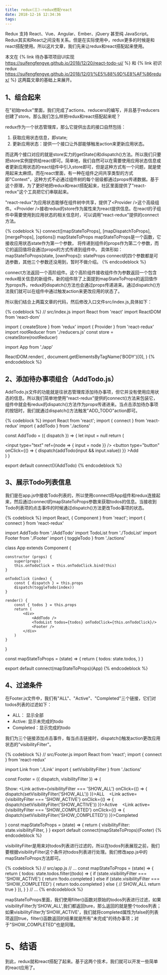 ```yaml
---
title: redux(三)-redux搭配react
date: 2018-12-16 12:34:36
tags:
---
```


Redux 支持 React、Vue、Angular、Ember、jQuery 甚至纯 JavaScript。Redux其实和React之间没有关系。但是在实际使用中，redux更多的时候是和react搭配使用。所以这片文章，我们先来让redux和react搭配起来使用。

本文在 {% link 待办事项项目UI实现 https://suifengfengye.github.io/2018/12/20/react-todo-ui/ %} 和 {% link 初识redux https://suifengfengye.github.io/2018/12/01/%E5%88%9D%E8%AF%86redux/ %} 这两篇文章的基础上来展开。

## 1、组合起来

在"初始redux"里面，我们完成了actions、reducers的编写，并且基于reducers创建了store。那么我们怎么样把redux和react搭配起来呢？

redux作为一个状态管理库，那么它提供出去的接口自然包括：

1. 获取应用状态信息，即state;
2. 更新应用状态：提供一个接口让外部能够触发action来更新应用状态。

而这两个接口对应的就是store实力的getState()和dispatch()方法。所以我们只要把store实例提供给react即可。简单地，我们自然可以在需要使用应用状态信息或者更新应用状态的react组件中引入store即可，但是这种方式有一个问题，就是使用起来太麻烦。而在react里面，有一种在组件之间共享类型的方式即"Context"，这种方式不必通过组件树的每个层级都通过props传递数据。基于这个原理，为了更好地把redux和react搭配起来，社区里面提供了"react-redux"这个工具把它们串联起来。

"react-redux"为应用状态能够在组件树中共享，提供了<Provider /\>这个高级组件。<Provider /\>接收redux的store作为属性来为react提供信息。在react的子组件中需要使用到应用状态的相关信息时，可以调用"react-redux"提供的connect方法。

{% codeblock %}
connect([mapStateToProps], [mapDispatchToProps], [mergeProps], [options])
mapStateToProps 
mapStateToProps是一个函数，它接收应用状态state作为第一个参数，
将传递到组件的props作为第二个参数，而它的返回值将会通过props的方式传递到组件中。
具体形如：
mapStateToProps(state, [ownProps]): stateProps
connect的四个参数都是可选参数，其他三个参数还没用到，暂时不做介绍。
{% endcodeblock %}

connect方法返回一个高阶组件。这个高阶组件接收组件作为参数返回一个包含redux相关信息的新组件。新的组件除了上面提到mapStateToProps的返回值作为props外，redux的dispatch()方法也会通过props传递进来。通过dispatch()方法我们就可以在组件中通过触发action来更改应用的状态了。

所以我们结合上两篇文章的代码，然后修改入口文件src/index.js,具体如下：

{% codeblock %}
// src/index.js
import React from 'react'
import ReactDOM from 'react-dom'

import { createStore } from 'redux'
import { Provider } from 'react-redux'
import rootReducer from './reducers.js'
const store = createStore(rootReducer)

import App from './app'

ReactDOM.render(
    <Provider store={store}>
        <App />
    </Provider>, 
    document.getElementsByTagName('BODY')[0],
)
{% endcodeblock %}

## 2、添加待办事项组合（AddTodo.js）

AddTodo.js文件的功能就是往状态管理库添加待办事项，但它并没有使用应用状态的信息。所以我们简单地使用"react-redux"提供的connect()方法来包装它，组件中就会有redux的dispatch()方法作为props传递进来。当点击添加待办事项的按钮时，我们就通过dispatch()方法触发"ADD_TODO"action即可。

{% codeblock %}
import React from 'react';
import { connect } from 'react-redux'
import { addTodo } from './actions'

const AddTodo = ({ dispatch }) => {
    let input = null
    return (
        <div>
            <input type="text"
                ref={node => {
                    input = node
                }} />
            <button type="button"
                onClick={() => {
                    dispatch(addTodo(input && input.value))
                }}
            >Add</button>
        </div>
    )
}

export default connect()(AddTodo)
{% endcodeblock %}

## 3、展示Todo列表信息

我们是在app.js中接收Todo列表的，所以使用connect将App组件和redux连接起来，然后通过connect的mapStateToProps参数来获取todos的信息。当接收到Todo列表项的点击事件的时候通过dispatch()方法更改Todo事项的状态。

{% codeblock %}
import React, { Component } from 'react';
import { connect } from 'react-redux'

import AddTodo from './AddTodo'
import TodoList from './TodoList'
import Footer from './Footer'
import { toggleTodo } from './actions'

class App extends Component {

    constructor (props) {
        super(props)
        this.onTodoClick = this.onTodoClick.bind(this)
    }

    onTodoClick (index) {
        const { dispatch } = this.props
        dispatch(toggleTodo(index))
    }

    render() {
        const { todos } = this.props
        return (
            <div>
                <AddTodo />
                <TodoList todos={todos} onTodoClick={this.onTodoClick}/>
                <Footer />
            </div>
        )
    }
}

const mapStateToProps = (state) => {
    return {
        todos: state.todos,
    }
}

export default connect(mapStateToProps)(App)
{% endcodeblock %}

## 4、过滤条件

在Footer.js文件中，我们有"ALL"、"Active"、"Completed"三个链接，它们对todos列表的过滤如下：

- ALL： 显示全部
- Active: 显示未完成的todo
- Completed：显示完成的todo

我们为三个链接添加点击事件，每当点击链接时，dispatch()触发action更改应用状态的"visibilityFilter"。

{% codeblock %}
// src/Footer.js
import React from 'react';
import { connect } from 'react-redux'

import Link from './Link'
import { setVisibilityFilter } from './actions'

const Footer = ({ dispatch, visibilityFilter }) => (
    <p>
        Show:
        <Link active={visibilityFilter === 'SHOW_ALL'}
            onClick={() => {
                dispatch(setVisibilityFilter('SHOW_ALL'))
            }}>ALL</Link>
        &nbsp;&nbsp;
        <Link active={visibilityFilter === 'SHOW_ACTIVE'}
            onClick={() => {
                dispatch(setVisibilityFilter('SHOW_ACTIVE'))
            }}>Active</Link>
        &nbsp;&nbsp;
        <Link active={visibilityFilter === 'SHOW_COMPLETED'}
            onClick={() => {
                dispatch(setVisibilityFilter('SHOW_COMPLETED'))
            }}>Completed</Link>
    </p>
)
const mapStateToProps = (state) => {
    return {
        visibilityFilter: state.visibilityFilter,
    }
}
export default connect(mapStateToProps)(Footer)
{% endcodeblock %}

visibilityFilter是用来对todos列表进行过滤的，所以在todos列表展现之前，我们要根据visibilityFilter这个条件对todos列表进行处理。我们修改app.js中的mapStateToProps方法即可。

{% codeblock %}
// src/app.js
// ...
const mapStateToProps = (state) => {
    return {
        todos: state.todos.filter((todo) => {
            if (state.visibilityFilter === 'SHOW_ACTIVE') {
                return !todo.completed
            } else if (state.visibilityFilter === 'SHOW_COMPLETED') {
                return todo.completed
            } else {
                // SHOW_ALL
                return true
            }
        }),
    }
}
// ...
{% endcodeblock %}

mapStateToProps里面，我们使用filter()函数对原始的todos列表进行过滤，如果visibilityFilter为'SHOW_ALL',我们都返回ture，那么返回的就是整个todos列表；如果visibilityFilter为'SHOW_ACTIVE'，我们就将completed属性为false的列表项返回true，filter()函数返回的结果就是所有"未完成"的待办事项；对于"SHOW_COMPLETED"也是同理。

# 5、结语

到此，redux就和react搭配了起来。基于这两个技术，我们就可以开发一些简单的react应用了。